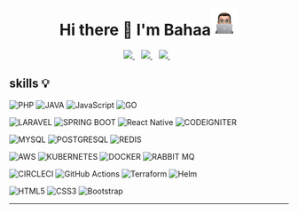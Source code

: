 
<h1 align='center'>
  Hi there 👋 I'm Bahaa</span><img src="/bahaa-memoji.webp" width="50" height="50" />
</h1>



<p align='center'>
  
  <a href="https://bahaanoah.com/?utm_srouce=github">
    <img src="https://img.shields.io/badge/Blogger-FF5722?style=for-the-badge&logo=blogger&logoColor=white" />        
  </a>&nbsp;&nbsp;
  <a href="https://www.linkedin.com/in/bahaa-noah/">
    <img src="https://img.shields.io/badge/linkedin-%230077B5.svg?&style=for-the-badge&logo=linkedin&logoColor=white" />
  </a>&nbsp;&nbsp;
  <a href="https://www.instagram.com/bahaa.noah/">
    <img src="https://img.shields.io/badge/instagram-%23E4405F.svg?&style=for-the-badge&logo=instagram&logoColor=white" />        
  </a>&nbsp;&nbsp;
  
</p>


## skills :bulb:

![PHP](https://img.shields.io/badge/php-%23777BB4.svg?style=for-the-badge&logo=php&logoColor=white)
![JAVA](https://img.shields.io/badge/Java-ED8B00?style=for-the-badge&logo=java&logoColor=white)
![JavaScript](https://img.shields.io/badge/javascript-%23323330.svg?style=for-the-badge&logo=javascript&logoColor=%23F7DF1E)
![GO](https://img.shields.io/badge/Go-00ADD8?style=for-the-badge&logo=go&logoColor=white)


![LARAVEL](https://img.shields.io/badge/Laravel-FF2D20?style=for-the-badge&logo=laravel&logoColor=white)
![SPRING BOOT](https://img.shields.io/badge/Spring_Boot-F2F4F9?style=for-the-badge&logo=spring-boot)
![React Native](https://img.shields.io/badge/React_Native-20232A?style=for-the-badge&logo=react&logoColor=61DAFB)
![CODEIGNITER](https://img.shields.io/badge/Codeigniter-EF4223?style=for-the-badge&logo=codeigniter&logoColor=white)

![MYSQL](https://img.shields.io/badge/MySQL-005C84?style=for-the-badge&logo=mysql&logoColor=white)
![POSTGRESQL](https://img.shields.io/badge/PostgreSQL-316192?style=for-the-badge&logo=postgresql&logoColor=white)
![REDIS](https://img.shields.io/badge/redis-CC0000.svg?&style=for-the-badge&logo=redis&logoColor=white)

![AWS](https://img.shields.io/badge/Amazon_AWS-FF9900?style=for-the-badge&logo=amazonaws&logoColor=white)
![KUBERNETES](https://img.shields.io/badge/kubernetes-326ce5.svg?&style=for-the-badge&logo=kubernetes&logoColor=white)
![DOCKER](https://img.shields.io/badge/Docker-2CA5E0?style=for-the-badge&logo=docker&logoColor=white)
![RABBIT MQ](https://img.shields.io/badge/rabbitmq-%23FF6600.svg?&style=for-the-badge&logo=rabbitmq&logoColor=white)


![CIRCLECI](https://img.shields.io/badge/circleci-343434?style=for-the-badge&logo=circleci&logoColor=white)
![GitHub Actions](https://img.shields.io/badge/GitHub_Actions-2088FF?style=for-the-badge&logo=github-actions&logoColor=white)
![Terraform](https://img.shields.io/badge/Terraform-7B42BC?style=for-the-badge&logo=terraform&logoColor=white)
![Helm](https://img.shields.io/badge/Helm-0F1689?style=for-the-badge&logo=Helm&labelColor=0F1689)



![HTML5](https://img.shields.io/badge/html5-%23E34F26.svg?style=for-the-badge&logo=html5&logoColor=white)
![CSS3](https://img.shields.io/badge/css3-%231572B6.svg?style=for-the-badge&logo=css3&logoColor=white)
![Bootstrap](https://img.shields.io/badge/bootstrap-%23563D7C.svg?style=for-the-badge&logo=bootstrap&logoColor=white)

<hr>

<!-- ## stats :dart:
<p align='left'>
  <a href="#"><img src="https://github-readme-stats.vercel.app/api?username=bahaa-noah&show_icons=true&count_private=true&theme=dark" width="350"></a>
</p>

[![Top Langs](https://github-readme-stats.vercel.app/api/top-langs/?username=bahaa-noah&layout=compact&theme=cobalt)](https://github.com/bahaa-noah/github-readme-stats) -->



